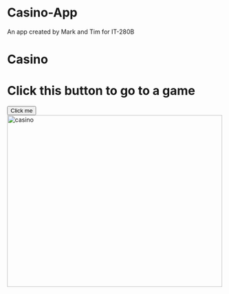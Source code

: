 # Casino-App
An app created by Mark and Tim for IT-280B
# Casino

<div className = "button">
<h1> Click this button to go to a game</h1>
<button type ="button"> Click me</button>
<img src="https://image.shutterstock.com/image-illustration/casino-poker-chips-on-green-260nw-658269847.jpg" alt ="casino" width ="500" height ="400">


